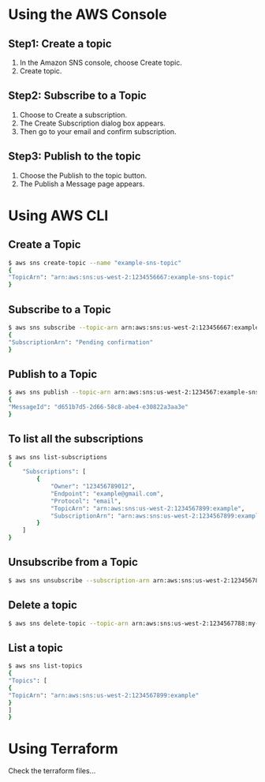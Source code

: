 # Using the AWS Console

## Step1: Create a topic
1. In the Amazon SNS console, choose Create topic.
2. Create topic.

## Step2: Subscribe to a Topic
1. Choose to Create a subscription.
2. The Create Subscription dialog box appears.
3. Then go to your email and confirm subscription.

## Step3: Publish to the topic
1. Choose the Publish to the topic button.
2. The Publish a Message page appears.

# Using AWS CLI

## Create a Topic
```sh
$ aws sns create-topic --name "example-sns-topic"
{
"TopicArn": "arn:aws:sns:us-west-2:1234556667:example-sns-topic"
}
```

## Subscribe to a Topic
```sh
$ aws sns subscribe --topic-arn arn:aws:sns:us-west-2:123456667:example-sns-topic --protocol email --notification-endpoint example@gmail.com
{
"SubscriptionArn": "Pending confirmation"
}
```

## Publish to a Topic
```sh
$ aws sns publish --topic-arn arn:aws:sns:us-west-2:1234567:example-sns-topic --message "Hello from sns"
{
"MessageId": "d651b7d5-2d66-58c8-abe4-e30822a3aa3e"
}
```

## To list all the subscriptions
```sh
$ aws sns list-subscriptions
{
    "Subscriptions": [
        {
            "Owner": "123456789012",
            "Endpoint": "example@gmail.com",
            "Protocol": "email",
            "TopicArn": "arn:aws:sns:us-west-2:1234567899:example",
            "SubscriptionArn": "arn:aws:sns:us-west-2:1234567899:example-sns-topic:f28124be-850b-4a2e-8d3e-a3dc4f7cca1a"
        }
    ]
}
```

## Unsubscribe from a Topic
```sh
$ aws sns unsubscribe --subscription-arn arn:aws:sns:us-west-2:1234567899:example-sns-topic:f28124be-850b-4a2e-8d3e-a3dc4f7cca1a
```

## Delete a topic
```sh
$ aws sns delete-topic --topic-arn arn:aws:sns:us-west-2:1234567788:my-demo-sns-topic
```

## List a topic
```sh
$ aws sns list-topics
{
"Topics": [
{
"TopicArn": "arn:aws:sns:us-west-2:1234567899:example"
}
]
}
```

# Using Terraform

Check the terraform files...